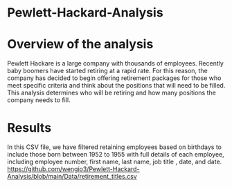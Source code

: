 # Pewlett-Hackard-Analysis
# Overview of the analysis

  Pewlett Hackare is a large company with thousands of employees. Recently baby boomers have started retiring at a rapid rate. For this reason, the company has decided to begin offering retirement packages for those who meet specific criteria and think about the positions that will need to be filled. This analysis determines who will be retiring and how many positions the company needs to fill. 

# Results
In this CSV file, we have filtered retaining employees based on birthdays to include those born between 1952 to 1955 with full details of each employee, including employee number, first name, last name, job title , date, and date.
https://github.com/wengio3/Pewlett-Hackard-Analysis/blob/main/Data/retirement_titles.csv
